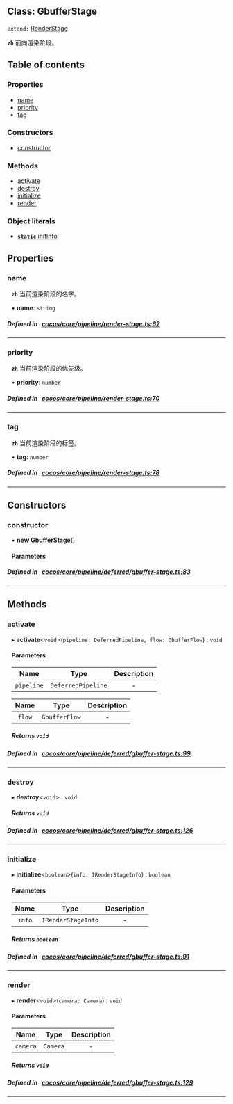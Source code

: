 
## Class: GbufferStage


`extend:`
[RenderStage](docs/zh/pipeline/Class/RenderStage.md)












**`zh`** 前向渲染阶段。



<div class="table-of-content">
<h2>Table of contents</h2>


### Properties

- [ name](#name)
- [ priority](#priority)
- [ tag](#tag)

### Constructors

- [ constructor](#constructor)

### Methods

- [ activate](#activate)
- [ destroy](#destroy)
- [ initialize](#initialize)
- [ render](#render)

### Object literals

- [ **`static`**  initInfo](#initInfo)
</div>

## Properties


### name
<div style="margin-left: 10px;">




**`zh`** 当前渲染阶段的名字。





•  **name**:
 ``string`` 
</div>

##### Defined in &nbsp;   [cocos/core/pipeline/render-stage.ts:62](https://github.com/cocos-creator/engine/blob/c7bf6b8a9/cocos/core/pipeline/render-stage.ts#L62)&nbsp;


___


### priority
<div style="margin-left: 10px;">




**`zh`** 当前渲染阶段的优先级。





•  **priority**:
 ``number`` 
</div>

##### Defined in &nbsp;   [cocos/core/pipeline/render-stage.ts:70](https://github.com/cocos-creator/engine/blob/c7bf6b8a9/cocos/core/pipeline/render-stage.ts#L70)&nbsp;


___


### tag
<div style="margin-left: 10px;">




**`zh`** 当前渲染阶段的标签。





•  **tag**:
 ``number`` 
</div>

##### Defined in &nbsp;   [cocos/core/pipeline/render-stage.ts:78](https://github.com/cocos-creator/engine/blob/c7bf6b8a9/cocos/core/pipeline/render-stage.ts#L78)&nbsp;


___

<!---->
## Constructors


### constructor
<div style="margin-left: 10px;">

• **new GbufferStage**()

#### Parameters
</div>

##### Defined in &nbsp;   [cocos/core/pipeline/deferred/gbuffer-stage.ts:83](https://github.com/cocos-creator/engine/blob/c7bf6b8a9/cocos/core/pipeline/deferred/gbuffer-stage.ts#L83)&nbsp;


---

<!---->
## Methods

### activate
<div style="margin-left: 10px;">

▸   **activate**<`void`\>(`pipeline: DeferredPipeline, flow: GbufferFlow`) : `void`




<!---->
<!--    #### Returns `void` -->
<!---->

#### Parameters

| Name | Type | Description |
| :------: | :------: | :------: |
| `pipeline` | `DeferredPipeline` | - |

| Name | Type | Description |
| :------: | :------: | :------: |
| `flow` | `GbufferFlow` | - |



##### Returns `void`




</div>

##### Defined in &nbsp;   [cocos/core/pipeline/deferred/gbuffer-stage.ts:99](https://github.com/cocos-creator/engine/blob/c7bf6b8a9/cocos/core/pipeline/deferred/gbuffer-stage.ts#L99)&nbsp;
___
### destroy
<div style="margin-left: 10px;">

▸   **destroy**<`void`\> : `void`




<!---->
<!--    #### Returns `void` -->
<!---->


##### Returns `void`




</div>

##### Defined in &nbsp;   [cocos/core/pipeline/deferred/gbuffer-stage.ts:126](https://github.com/cocos-creator/engine/blob/c7bf6b8a9/cocos/core/pipeline/deferred/gbuffer-stage.ts#L126)&nbsp;
___
### initialize
<div style="margin-left: 10px;">

▸   **initialize**<`boolean`\>(`info: IRenderStageInfo`) : `boolean`




<!---->
<!--    #### Returns `boolean` -->
<!---->

#### Parameters

| Name | Type | Description |
| :------: | :------: | :------: |
| `info` | `IRenderStageInfo` | - |



##### Returns `boolean`




</div>

##### Defined in &nbsp;   [cocos/core/pipeline/deferred/gbuffer-stage.ts:91](https://github.com/cocos-creator/engine/blob/c7bf6b8a9/cocos/core/pipeline/deferred/gbuffer-stage.ts#L91)&nbsp;
___
### render
<div style="margin-left: 10px;">

▸   **render**<`void`\>(`camera: Camera`) : `void`




<!---->
<!--    #### Returns `void` -->
<!---->

#### Parameters

| Name | Type | Description |
| :------: | :------: | :------: |
| `camera` | `Camera` | - |



##### Returns `void`




</div>

##### Defined in &nbsp;   [cocos/core/pipeline/deferred/gbuffer-stage.ts:129](https://github.com/cocos-creator/engine/blob/c7bf6b8a9/cocos/core/pipeline/deferred/gbuffer-stage.ts#L129)&nbsp;
___
<!---->
<!---->



